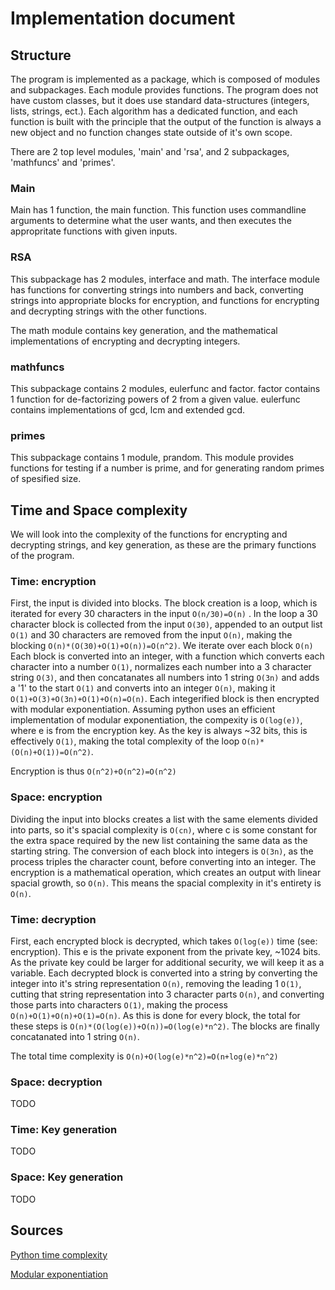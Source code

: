 # Implementation document

## Structure
The program is implemented as a package, which is composed of modules and subpackages. Each module provides functions. The program does not have custom classes, but it does use standard data-structures (integers, lists, strings, ect.). Each algorithm has a dedicated function, and each function is built with the principle that the output of the function is always a new object and no function changes state outside of it's own scope. 
 
There are 2 top level modules, 'main' and 'rsa', and 2 subpackages, 'mathfuncs' and 'primes'.

### Main
Main has 1 function, the main function. This function uses commandline arguments to determine what the user wants, and then executes the appropritate functions with given inputs.

### RSA
This subpackage has 2 modules, interface and math. The interface module has functions for converting strings into numbers and back, converting strings into appropriate blocks for encryption, and functions for encrypting and decrypting strings with the other functions.

The math module contains key generation, and the mathematical implementations of encrypting and decrypting integers.

### mathfuncs
This subpackage contains 2 modules, eulerfunc and factor. factor contains 1 function for de-factorizing powers of 2 from a given value. eulerfunc contains implementations of gcd, lcm and extended gcd.

### primes
This subpackage contains 1 module, prandom. This module provides functions for testing if a number is prime, and for generating random primes of spesified size.

## Time and Space complexity
We will look into the complexity of the functions for encrypting and decrypting strings, and key generation, as these are the primary functions of the program.

### Time: encryption

First, the input is divided into blocks. The block creation is a loop, which is iterated for every 30 characters in the input `O(n/30)=O(n)` . In the loop a 30 character block is collected from the input `O(30)`, appended to an output list `O(1)` and 30 characters are removed from the input `O(n)`, making the blocking `O(n)*(O(30)+O(1)+O(n))=O(n^2)`. We iterate over each block `O(n)` Each block is converted into an integer, with a function which converts each character into a number `O(1)`, normalizes each number into a 3 character string `O(3)`, and then concatanates all numbers into 1 string `O(3n)` and adds a '1' to the start `O(1)` and converts into an integer `O(n)`, making it `O(1)+O(3)+O(3n)+O(1)+O(n)=O(n)`. Each integerified block is then encrypted with modular exponentiation. Assuming python uses an efficient implementation of modular exponentiation, the compexity is `O(log(e))`, where e is from the encryption key. As the key is always ~32 bits, this is effectively `O(1)`, making the total complexity of the loop `O(n)*(O(n)+O(1))=O(n^2)`.

Encryption is thus `O(n^2)+O(n^2)=O(n^2)`

### Space: encryption

Dividing the input into blocks creates a list with the same elements divided into parts, so it's spacial complexity is `O(cn)`, where c is some constant for the extra space required by the new list containing the same data as the starting string. The conversion of each block into integers is `O(3n)`, as the process triples the character count, before converting into an integer. The encryption is a mathematical operation, which creates an output with linear spacial growth, so `O(n)`. This means the spacial complexity in it's entirety is `O(n)`.

### Time: decryption

First, each encrypted block is decrypted, which takes `O(log(e))` time (see: encryption). This e is the private exponent from the private key, ~1024 bits. As the private key could be larger for additional security, we will keep it as a variable. Each decrypted block is converted into a string by converting the integer into it's string representation `O(n)`, removing the leading 1 `O(1)`, cutting that string representation into 3 character parts `O(n)`, and converting those parts into characters `O(1)`, making the process `O(n)+O(1)+O(n)+O(1)=O(n)`. As this is done for every block, the total for these steps is `O(n)*(O(log(e))+O(n))=O(log(e)*n^2)`. The blocks are finally concatanated into 1 string `O(n)`.

The total time complexity is `O(n)+O(log(e)*n^2)=O(n+log(e)*n^2)`

### Space: decryption

TODO

### Time: Key generation

TODO

### Space: Key generation

TODO

## Sources

[Python time complexity](https://wiki.python.org/moin/TimeComplexity)

[Modular exponentiation](https://en.wikipedia.org/wiki/Modular_exponentiation)
